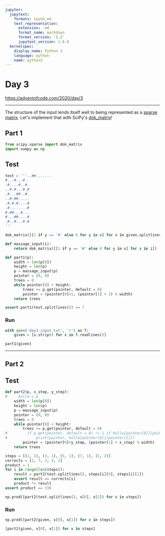 ```yaml
---
jupyter:
  jupytext:
    formats: ipynb,md
    text_representation:
      extension: .md
      format_name: markdown
      format_version: '1.2'
      jupytext_version: 1.6.0
  kernelspec:
    display_name: Python 3
    language: python
    name: python3
---
```


# Day 3

https://adventofcode.com/2020/day/3

---


The structure of the input lends itself well to being represented as a [sparse matrix](https://en.wikipedia.org/wiki/Sparse_matrix). Let's implement that with SciPy's [dok_matrix](https://docs.scipy.org/doc/scipy/reference/generated/scipy.sparse.dok_matrix.html#scipy.sparse.dok_matrix)!

## Part 1

```python
from scipy.sparse import dok_matrix
import numpy as np
```

## Test

```python
test = '''..##.......
#...#...#..
.#....#..#.
..#.#...#.#
.#...##..#.
..#.##.....
.#.#.#....#
.#........#
#.##...#...
#...##....#
.#..#...#.#
'''
```

```python
dok_matrix([[1 if y == '#' else 0 for y in x] for x in given.splitlines()])
```

```python
def massage_input(i):
    return dok_matrix([[1 if y == '#' else 0 for y in x] for x in i])
```

```python
def part1(p):
    width = len(p[0])
    height = len(p)
    p = massage_input(p)
    pointer = (0, 0)
    trees = 0
    while pointer[0] < height:
        trees += p.get(pointer, default = 0)
        pointer = (pointer[0]+1, (pointer[1] + 3) % width)
    return trees
```

```python
assert part1(test.splitlines()) == 7
```

### Run

```python
with open('day3-input.txt', 'r') as f:
    given = [x.strip() for x in f.readlines()]
```

```python
part1(given)
```

---

## Part 2


## Test

```python
def part2(p, x_step, y_step):
#     kolla = p
    width = len(p[0])
    height = len(p)
    p = massage_input(p)
    pointer = (0, 0)
    trees = 0
    while pointer[0] < height:
        trees += p.get(pointer, default = 0)
#         if p.get(pointer, default = 0) != 1 if kolla[pointer[0]][pointer[1]] == "#" else 0:
#             print(pointer, kolla[pointer[0]][pointer[1]])
        pointer = (pointer[0]+y_step, (pointer[1] + x_step) % width)
    return trees
```

```python
steps = [(1, 1), (3, 1), (5, 1), (7, 1), (1, 2)]
corrects = [2, 7, 3, 4, 2]
product = 1
for i in range(len(steps)):
    result = part2(test.splitlines(), steps[i][0], steps[i][1])
    assert result == corrects[i]
    product *= result
assert product == 336
```

```python
np.prod([part2(test.splitlines(), x[0], x[1]) for x in steps])
```

### Run

```python
np.prod([part2(given, x[0], x[1]) for x in steps])
```

```python
[part2(given, x[0], x[1]) for x in steps]
```
